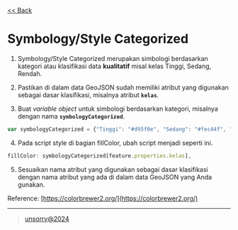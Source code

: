 [<< Back](../README.md)

# Symbology/Style Categorized

1. Symbology/Style Categorized merupakan simbologi berdasarkan kategori atau klasifikasi data **kualitatif** misal kelas Tinggi, Sedang, Rendah.

2. Pastikan di dalam data GeoJSON sudah memiliki atribut yang digunakan sebagai dasar klasifikasi, misalnya atribut **`kelas`**.

3. Buat *variable object* untuk simbologi berdasarkan kategori, misalnya dengan nama **`symbologyCategorized`**.

```javascript
var symbologyCategorized = {"Tinggi": "#d95f0e", "Sedang": "#fec44f", "Rendah": "#fff7bc" };
```

4. Pada script style di bagian fillColor, ubah script menjadi seperti ini.

```javascript
fillColor: symbologyCategorized[feature.properties.kelas],
```

5. Sesuaikan nama atribut yang digunakan sebagai dasar klasifikasi dengan nama atribut yang ada di dalam data GeoJSON yang Anda gunakan.

Reference: [https://colorbrewer2.org/](https://colorbrewer2.org/)

---
> [unsorry@2024](https://unsorry.net)